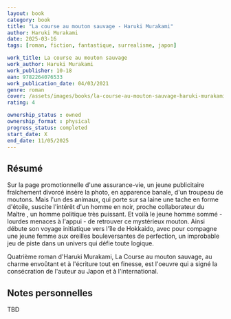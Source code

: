 ```yaml
---
layout: book
category: book
title: "La course au mouton sauvage - Haruki Murakami"
author: Haruki Murakami
date: 2025-03-16
tags: [roman, fiction, fantastique, surrealisme, japon]

work_title: La course au mouton sauvage
work_author: Haruki Murakami
work_publisher: 10-18
ean: 9782264076533
work_publication_date: 04/03/2021
genre: roman
cover: /assets/images/books/la-course-au-mouton-sauvage-haruki-murakami/cover.jpg
rating: 4

ownership_status : owned
ownership_format : physical
progress_status: completed
start_date: X
end_date: 11/05/2025
---
```

## Résumé
Sur la page promotionnelle d'une assurance-vie, un jeune publicitaire fraîchement divorcé insère la photo, en apparence banale, d'un troupeau de moutons. Mais l'un des animaux, qui porte sur sa laine une tache en forme d'étoile, suscite l'intérêt d'un homme en noir, proche collaborateur du Maître , un homme politique très puissant. Et voilà le jeune homme sommé - lourdes menaces à l'appui - de retrouver ce mystérieux mouton. Ainsi débute son voyage initiatique vers l'île de Hokkaido, avec pour compagne une jeune femme aux oreilles bouleversantes de perfection, un improbable jeu de piste dans un univers qui défie toute logique.

Quatrième roman d'Haruki Murakami, La Course au mouton sauvage, au charme envoûtant et à l'écriture tout en finesse, est l'oeuvre qui a signé la consécration de l'auteur au Japon et à l'international.

## Notes personnelles
TBD
